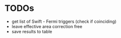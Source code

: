 # TODOs

- get list of Swift - Fermi triggers (check if coinciding)
- leave effective area correction free
- save results to table
